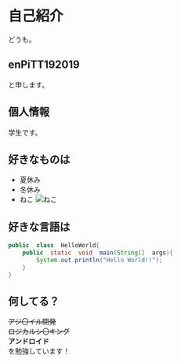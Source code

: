 # 自己紹介
どうも。

## enPiTT192019
と申します。

## 個人情報
学生です。

## 好きなものは
+ 夏休み
+ 冬休み
+ ねこ
![ねこ](https://cdn.pixabay.com/photo/2016/03/28/10/05/kitten-1285341_960_720.jpg "©pixabay　著作権フリー")

## 好きな言語は
```java
public  class  HelloWorld{
	public  static  void  main(String[]  args){
		System.out.println("Hello World!!");
	}
}
```
## 何してる？
~~アジ〇イル開発~~  
~~ロジカルシ〇キング~~  
**アンドロイド**  
を勉強しています！
